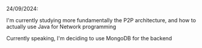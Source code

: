24/09/2024:

I'm currently studying more fundamentally the P2P architecture, and how to actually use Java for Network programming

Currently speaking, I'm deciding to use MongoDB for the backend
